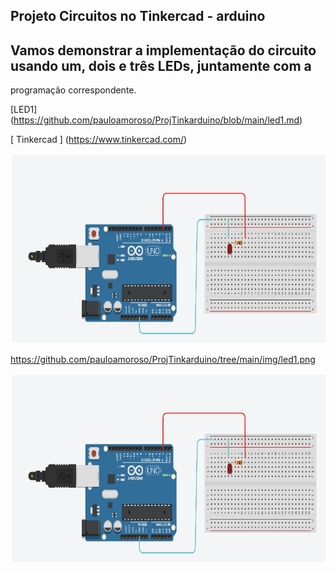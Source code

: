 

##  Projeto Circuitos no Tinkercad - arduino

## Vamos demonstrar a implementação do circuito usando um, dois e três LEDs, juntamente com a 
programação correspondente.


 [LED1] (https://github.com/pauloamoroso/ProjTinkarduino/blob/main/led1.md)



[ Tinkercad ] (https://www.tinkercad.com/)


![led1.png](https://raw.githubusercontent.com/pauloamoroso/ProjTinkarduino/main/img/led1.png)




https://github.com/pauloamoroso/ProjTinkarduino/tree/main/img/led1.png


![led1](img/led1.png)
